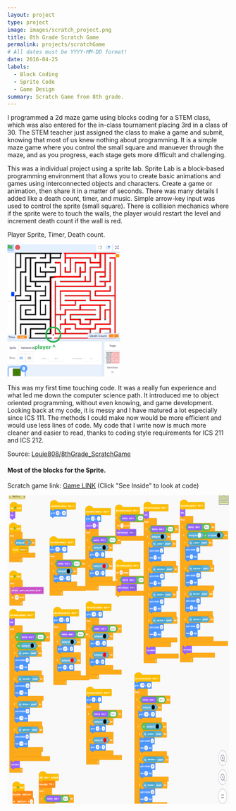 ```yaml
---
layout: project
type: project
image: images/scratch_project.png
title: 8th Grade Scratch Game
permalink: projects/scratchGame
# All dates must be YYYY-MM-DD format!
date: 2016-04-25
labels:
  - Block Coding
  - Sprite Code
  - Game Design
summary: Scratch Game from 8th grade.
---
```


I programmed a 2d maze game using blocks coding for a STEM class, which was also entered for the in-class tournament placing 3rd in a class of 30. The STEM teacher just assigned the class to make a game and submit, knowing that most of us knew nothing about programming. It is a simple maze game where you control the small square and manuever through the maze, and as you progress, each stage gets more difficult and challenging.

This was a individual project using a sprite lab. Sprite Lab is a block-based programming environment that allows you to create basic animations and games using interconnected objects and characters. Create a game or animation, then share it in a matter of seconds. There was many details I added like a death count, timer, and music. Simple arrow-key input was used to control the sprite (small square). There is collision mechanics where if the sprite were to touch the walls, the player would restart the level and increment death count if the wall is red.

Player Sprite, Timer, Death count.
<div class="center">
  <img src="../images/scratch_play.png" height="300">
</div>

This was my first time touching code. It was a really fun experience and what led me down the computer science path. It introduced me to object oriented programming, without even knowing, and game development. Looking back at my code, it is messy and I have matured a lot especially since ICS 111. The methods I could make now would be more efficient and would use less lines of code. My code that I write now is much more cleaner and easier to read, thanks to coding style requirements for ICS 211 and ICS 212.

Source: <a href = "https://github.com/Louie808/8thGrade_ScratchGame"><i class="large github icon"></i>Louie808/8thGrade_ScratchGame</a>
#### Most of the blocks for the Sprite.
Scratch game link: <a href = "https://scratch.mit.edu/projects/106124273/">Game LINK</a> (Click "See Inside" to look at code)
  
<div class="center">
  <img src="../images/scratchCode.png" height="700">
</div>
